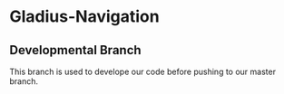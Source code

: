 # Gladius-Navigation
## Developmental Branch
This branch is used to develope our code before pushing to our master branch.
